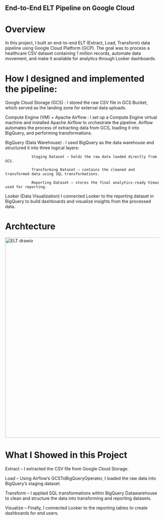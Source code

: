 ## End-to-End ELT Pipeline on Google Cloud
# Overview

In this project, I built an end-to-end ELT (Extract, Load, Transform) data pipeline using Google Cloud Platform (GCP).
The goal was to process a healthcare CSV dataset containing 1 million records, automate data movement, and make it available for analytics through Looker dashboards.

# How I designed and implemented the pipeline:

Google Cloud Storage (GCS) : I stored the raw CSV file in GCS Bucket, which served as the landing zone for external data uploads.

Compute Engine (VM) + Apache Airflow : I set up a Compute Engine virtual machine and installed Apache Airflow to orchestrate the pipeline.
Airflow automates the process of extracting data from GCS, loading it into BigQuery, and performing transformations.

BigQuery (Data Warehouse) : I used BigQuery as the data warehouse and structured it into three logical layers:

                Staging Dataset – holds the raw data loaded directly from GCS.

                Transforming Dataset – contains the cleaned and transformed data using SQL transformations.

                Reporting Dataset – stores the final analytics-ready Views used for reporting.

Looker (Data Visualization)
I connected Looker to the reporting dataset in BigQuery to build dashboards and visualize insights from the processed data.

# Archtecture
<img width="1201" height="651" alt="ELT drawio" src="https://github.com/user-attachments/assets/63608b40-2350-4929-984f-f87300bbb79b" />



# What I Showed in this Project

Extract – I extracted the CSV file from Google Cloud Storage.

Load – Using Airflow’s GCSToBigQueryOperator, I loaded the raw data into BigQuery’s staging dataset.

Transform – I applied SQL transformations within BigQuery Datawarehouse to clean and structure the data into transforming and reporting datasets.

Visualize – Finally, I connected Looker to the reporting tables to create dashboards for end users.
